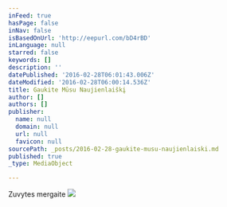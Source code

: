 ```yaml
---
inFeed: true
hasPage: false
inNav: false
isBasedOnUrl: 'http://eepurl.com/bD4rBD'
inLanguage: null
starred: false
keywords: []
description: ''
datePublished: '2016-02-28T06:01:43.006Z'
dateModified: '2016-02-28T06:00:14.536Z'
title: Gaukite Mūsu Naujienlaiškį
author: []
authors: []
publisher:
  name: null
  domain: null
  url: null
  favicon: null
sourcePath: _posts/2016-02-28-gaukite-musu-naujienlaiski.md
published: true
_type: MediaObject

---
```

Zuvytes mergaite
![](https://the-grid-user-content.s3-us-west-2.amazonaws.com/f62198f9-f2a2-4a13-9b54-d122440947c0.jpg)